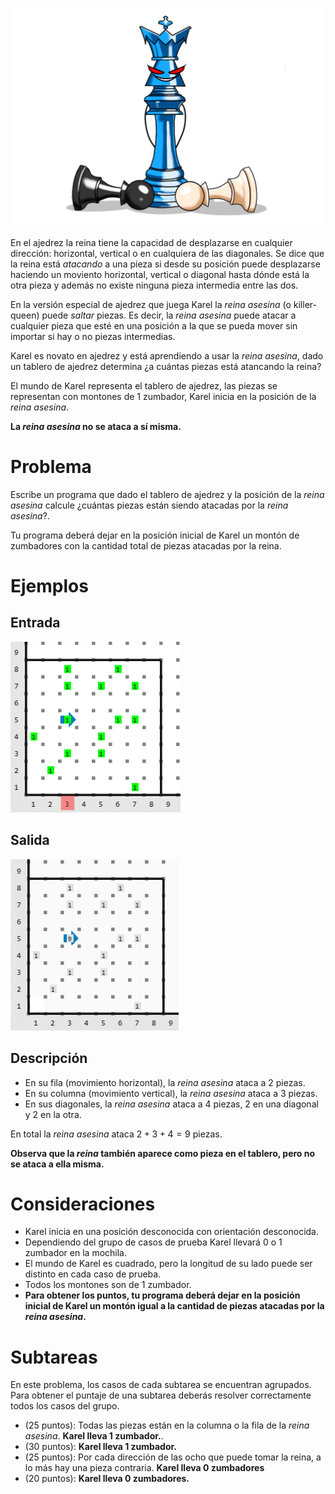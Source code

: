 ![Ilustracion](killer-queen.jpeg)

En el ajedrez la reina tiene la capacidad de desplazarse en cualquier dirección: horizontal, vertical o en cualquiera de las diagonales. Se dice que la reina está _atacando_ a una pieza si desde su posición puede desplazarse haciendo un moviento horizontal, vertical o diagonal hasta dónde está la otra pieza y además no existe ninguna pieza intermedia entre las dos.

En la versión especial de ajedrez que juega Karel la _reina asesina_ (o killer-queen) puede _saltar_ piezas. Es decir, la _reina asesina_ puede atacar a cualquier pieza que esté en una posición a la que se pueda mover sin importar si hay o no piezas intermedias.

Karel es novato en ajedrez y está aprendiendo a usar la _reina asesina_, dado un tablero de ajedrez determina ¿a cuántas piezas está atancando la reina?

El mundo de Karel representa el tablero de ajedrez, las piezas se representan con montones de 1 zumbador, Karel inicia en la posición de la _reina asesina_.

**La _reina asesina_ no se ataca a sí misma.**

# Problema

Escribe un programa que dado el tablero de ajedrez y la posición de la _reina asesina_ calcule ¿cuántas piezas están siendo atacadas por la _reina asesina_?.

Tu programa deberá dejar en la posición inicial de Karel un montón de zumbadores con la cantidad total de piezas atacadas por la reina.

# Ejemplos

## Entrada

![Mundo de entrada](killer-queen.in.png)

## Salida

![Mundo de salida](killer-queen.out.png)

## Descripción

- En su fila (movimiento horizontal), la _reina asesina_ ataca a 2 piezas.
- En su columna (movimiento vertical), la _reina asesina_ ataca a 3 piezas.
- En sus diagonales, la _reina asesina_ ataca a 4 piezas, 2 en una diagonal y 2 en la otra.

En total la _reina asesina_ ataca $2 + 3 + 4 = 9$ piezas.

**Observa que la _reina_ también aparece como pieza en el tablero, pero no se ataca a ella misma.**

# Consideraciones

- Karel inicia en una posición desconocida con orientación desconocida.
- Dependiendo del grupo de casos de prueba Karel llevará $0$ o $1$ zumbador en la mochila.
- El mundo de Karel es cuadrado, pero la longitud de su lado puede ser distinto en cada caso de prueba.
- Todos los montones son de $1$ zumbador.
- **Para obtener los puntos, tu programa deberá dejar en la posición inicial de Karel un montón igual a la cantidad de piezas atacadas por la _reina asesina_.**

# Subtareas

En este problema, los casos de cada subtarea se encuentran agrupados. Para obtener el puntaje de una subtarea deberás resolver correctamente todos los casos del grupo.

- (25 puntos): Todas las piezas están en la columna o la fila de la _reina asesina_. **Karel lleva 1 zumbador.**.
- (30 puntos): **Karel lleva 1 zumbador.**
- (25 puntos): Por cada dirección de las ocho que puede tomar la reina, a lo más hay una pieza contraria. **Karel lleva 0 zumbadores**
- (20 puntos): **Karel lleva 0 zumbadores.**
